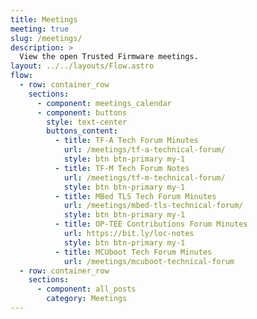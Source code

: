 ```yaml
---
title: Meetings
meeting: true
slug: /meetings/
description: >
  View the open Trusted Firmware meetings.
layout: ../../layouts/Flow.astro
flow:
  - row: container_row
    sections:
      - component: meetings_calendar
      - component: buttons
        style: text-center
        buttons_content:
          - title: TF-A Tech Forum Minutes
            url: /meetings/tf-a-technical-forum/
            style: btn btn-primary my-1
          - title: TF-M Tech Forum Notes
            url: /meetings/tf-m-technical-forum/
            style: btn btn-primary my-1
          - title: MBed TLS Tech Forum Minutes
            url: /meetings/mbed-tls-technical-forum/
            style: btn btn-primary my-1
          - title: OP-TEE Contributions Forum Minutes
            url: https://bit.ly/loc-notes
            style: btn btn-primary my-1
          - title: MCUboot Tech Forum Minutes
            url: /meetings/mcuboot-technical-forum
  - row: container_row
    sections:
      - component: all_posts
        category: Meetings
---
```

